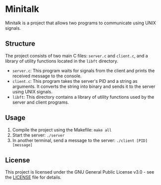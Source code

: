 # Minitalk

Minitalk is a project that allows two programs to communicate using UNIX signals.

## Structure

The project consists of two main C files: `server.c` and `client.c`, and a library of utility functions located in the `libft` directory.

- `server.c`: This program waits for signals from the client and prints the received message to the console.
- `client.c`: This program takes the server's PID and a string as arguments. It converts the string into binary and sends it to the server using UNIX signals.
- `libft`: This directory contains a library of utility functions used by the server and client programs.

## Usage

1. Compile the project using the Makefile: `make all`
2. Start the server: `./server`
3. In another terminal, send a message to the server: `./client [PID] [message]`

## License

This project is licensed under the GNU General Public License v3.0 - see the [LICENSE](LICENSE) file for details.